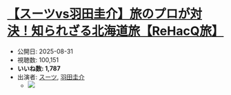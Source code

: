 # [【スーツvs羽田圭介】旅のプロが対決！知られざる北海道旅【ReHacQ旅】](https://www.youtube.com/watch?v=e0eDv9p18jk)
-   公開日: 2025-08-31
-   視聴数: 100,151
-   **いいね数: 1,787**
-   出演者: [スーツ](/rehacq_fan/people/スーツ "wikilink"), [羽田圭介](/rehacq_fan/people/羽田圭介 "wikilink")
    - [![](https://img.youtube.com/vi/e0eDv9p18jk/hqdefault.jpg)](https://www.youtube.com/watch?v=e0eDv9p18jk)
